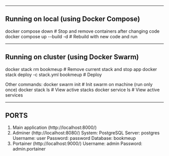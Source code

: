 ----------------------------------------
Running on local (using Docker Compose)
----------------------------------------
docker compose down              # Stop and remove containers after changing code
docker compose up --build -d     # Rebuild with new code and run

----------------------------------------
Running on cluster (using Docker Swarm)
----------------------------------------
docker stack rm bookmeup                     # Remove current stack and stop app
docker stack deploy -c stack.yml bookmeup    # Deploy

Other commands:
    docker swarm init    # Init swarm on machine (run only once)
    docker stack ls      # View active stacks
    docker service ls    # View active services

--------
PORTS
--------
1. Main application (http://localhost:8000/)
2. Adminer (http://localhost:8080/)
    System:   PostgreSQL
    Server:   postgres
    Username: user
    Password: password
    Database: bookmeup
3. Portainer (http://localhost:9000/)
    Username: admin
    Password: admin.portainer
